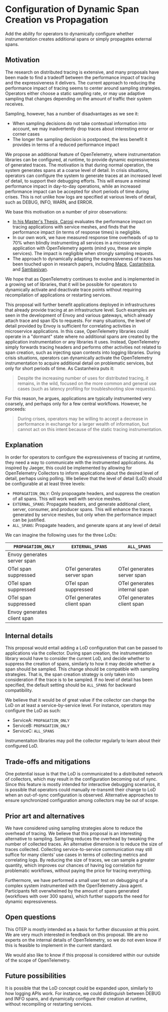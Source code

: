 # Configuration of Dynamic Span Creation vs Propagation

Add the ability for operators to dynamically configure whether instrumentation creates additional spans or simply propagates external spans.

## Motivation

The research on distributed tracing is extensive, and many proposals have been made to find a tradeoff between the performance impact of tracing and the expressiveness it delivers.
The current approach to reducing the performance impact of tracing seems to center around sampling strategies.
Operators either choose a static sampling rate, or may use adaptive sampling that changes depending on the amount of traffic their system receives.

Sampling, however, has a number of disadvantages as we see it:

- When sampling decisions do not take contextual information into account, we may inadvertently drop traces about interesting error or corner cases
- The longer the sampling decision is postponed, the less benefit it provides in terms of a reduced performance impact

We propose an additional feature of OpenTelemetry, where instrumentation libraries can be configured, at runtime, to provide dynamic expressiveness of generated traces.
The motivation is that during normal operation, the system generates spans at a coarse level of detail.
In crisis situations, operators can configure the system to generate traces at an increased level of detail, to support their debugging efforts.
This will ensure a minimal performance impact in day-to-day operations, while an increased performance impact can be accepted for short periods of time during crises.
This is not unlike how logs are specified at various levels of detail, such as DEBUG, INFO, WARN, and ERROR.

We base this motivation on a number of piror observations:

- [In his Master's Thesis, Carosi](https://www.semanticscholar.org/paper/Protractor%3A-Leveraging-distributed-tracing-in-for-Carosi/708e776d9440abd56006a312168773fdc1ed9667) evaluates the performance impact on tracing applications with service meshes, and finds that the performance impact (in terms of response times) is negligible.
- In our own work, we have measured response time overheads of up to 70% when blindly instrumenting all services in a microservice application with OpenTelemetry agents (mind you, these are simple services). The impact is negligible when strongly sampling requests.
- The approach to dynamically adapting the expressiveness of traces has been touched upon in research papers, including [Mace](https://dl.acm.org/doi/10.1145/2815400.2815415), [Castanheira](https://dl.acm.org/doi/10.1145/3426746.3434058), and [Sambasivan](https://dl.acm.org/doi/10.1145/2987550.2987568).

We hope that as OpenTelemetry continues to evolve and is implemented in a growing set of libraries, that it will be possible for operators to dynamically activate and deactivate trace points without requiring recompilation of applications or restarting services.

This proposal will further benefit applications deployed in infrastructures that already provide tracing at an infrastructure level.
Such examples are seen in the development of Envoy and various gateways, which already attach trace and span IDs to requests.
For many situations, the level of detail provided by Envoy is sufficient for correlating activities in microservice applications.
In this case, OpenTelemetry libraries could operate in a "dormant" state where no additional spans are created by the application instrumentation or any libraries it uses.
Instead, OpenTelemetry simply forwards tracing headers and performs other activities not related to span creation, such as injecting span contexts into logging libraries.
During crisis situations, operators can dynamically activate the OpenTelemetry instrumentation to acquire additional detail on problematic services, but only for short periods of time.
As Castanheira puts it:

> Despite the increasing number of uses for distributed tracing, it remains, in the wild, focused on the more common and general use cases (such as latency profiling for troubleshooting slow requests).

For this reason, he argues, applications are typically instrumented very coarsely, and perhaps only for a few central workflows. However, he proceeds:

> During crises, operators may be willing to accept a decrease in performance in exchange for a larger wealth of information, but cannot act on this intent because of the static tracing instrumentation.

## Explanation

In order for operators to configure the expressiveness of tracing at runtime, they need a way to communicate with the instrumented applications.
As inspired by Jaeger, this could be implemented by allowing for OpenTelemetry Collectors to inform applications about the desired level of detail, perhaps using polling. We believe that the level of detail (LoD) should be configurable at at least three levels:

- `PROPAGATION_ONLY`: Only propoagate headers, and suppress the creation of all spans. This will work well with service meshes.
- `EXTERNAL_SPANS`: Propagate headers, and generate additional client, server, consumer, and producer spans. This will enhance the traces generated by service meshes, but only when the performance impact can be justified.
- `ALL_SPANS`: Propagate headers, and generate spans at any level of detail

We can imagine the following uses for the three LoDs:

| `PROPAGATION_ONLY`          | `EXTERNAL_SPANS`           | `ALL_SPANS`                  |
| --------------------------- | -------------------------- | ---------------------------- |
| Envoy generates server span |                            |                              |
| OTel span suppressed        | OTel generates server span | OTel generates server span   |
| OTel span suppressed        | OTel span suppressed       | OTel generates internal span |
| OTel span suppressed        | OTel generates client span | OTel generates client span   |
| Envoy generates client span |                            |                              |

## Internal details

This proposal would entail adding a LoD configuration that can be passed to applications via the collector.
During span creation, the instrumentation library would have to consider the current LoD, and decide whether to suppress the creation of spans, similarly to how it may decide whether a span should be sampled.
This change should be compatible with sampling strategies.
That is, the span creation strategy is only taken into consideration if the trace is to be sampled.
If no level of detail has been specified, the default setting should be `ALL_SPANS` for backward compatibility.

We believe that it would be of great value if the collector can change the LoD on at least a service-by-service level.
For instance, operators may configure the LoD as such:

- ServiceA: `PROPAGATION_ONLY`
- ServiceB: `PROPAGATION_ONLY`
- ServiceC: `ALL_SPANS`

Instrumentaiton libraries may poll the collector regularly to learn about their configured LoD.

## Trade-offs and mitigations

One potential issue is that the LoD is communicated to a distributed network of collectors, which may result in the configuration becoming out of sync.
Since this feature is mostly intended for interactive debugging scenarios, it is possible that operators could manually re-transmit their change to LoD when an out-of-sync configuration is observed.
Alternative approaches to ensure synchronized configuration among collectors may be out of scope.

## Prior art and alternatives

We have considered using sampling strategies alone to reduce the overhead of tracing.
We believe that this proposal is an interesting alternative to sampling.
Sampling reduces the overhead by tweaking the number of collected traces.
An alternative dimension is to reduce the size of traces collected.
Collecting service-to-service communication may still suffice for many clients' use cases in terms of collecting metrics and correlating logs.
By reducing the size of traces, we can sample a greater quantity, which improves our chances of having log correlation for problematic workflows, without paying the price for tracing everything.

Furthermore, we have performed a small user test on debugging of a complex system instrumented with the OpenTelemetry Java agent.
Participants felt overwhelmed by the amount of spans generated (workflows with over 300 spans), which further supports the need for dynamic expressiveness.

## Open questions

This OTEP is mostly intended as a basis for further discussion at this point.
We are very much interested in feedback on this proposal.
We are no experts on the internal details of OpenTelemetry, so we do not even know if this is feasible to implement in the current standard.

We would also like to know if this proposal is considered within our outside of the scope of OpenTelemetry.

## Future possibilities

It is possible that the LoD concept could be expanded upon, similarly to how logging APIs work.
For instance, we could distinguish between DEBUG and INFO spans, and dynamically configure their creation at runtime, without recompiling or restarting services.
